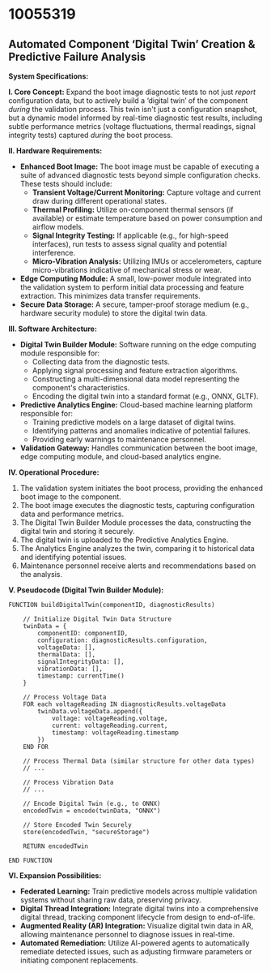 # 10055319

## Automated Component ‘Digital Twin’ Creation & Predictive Failure Analysis

**System Specifications:**

**I. Core Concept:** Expand the boot image diagnostic tests to not just *report* configuration data, but to actively build a ‘digital twin’ of the component *during* the validation process. This twin isn't just a configuration snapshot, but a dynamic model informed by real-time diagnostic test results, including subtle performance metrics (voltage fluctuations, thermal readings, signal integrity tests) captured *during* the boot process.

**II. Hardware Requirements:**

*   **Enhanced Boot Image:** The boot image must be capable of executing a suite of advanced diagnostic tests beyond simple configuration checks. These tests should include:
    *   **Transient Voltage/Current Monitoring:** Capture voltage and current draw during different operational states.
    *   **Thermal Profiling:** Utilize on-component thermal sensors (if available) or estimate temperature based on power consumption and airflow models.
    *   **Signal Integrity Testing:**  If applicable (e.g., for high-speed interfaces), run tests to assess signal quality and potential interference.
    *   **Micro-Vibration Analysis:** Utilizing IMUs or accelerometers, capture micro-vibrations indicative of mechanical stress or wear.
*   **Edge Computing Module:** A small, low-power module integrated into the validation system to perform initial data processing and feature extraction. This minimizes data transfer requirements.
*   **Secure Data Storage:**  A secure, tamper-proof storage medium (e.g., hardware security module) to store the digital twin data.

**III. Software Architecture:**

*   **Digital Twin Builder Module:**  Software running on the edge computing module responsible for:
    *   Collecting data from the diagnostic tests.
    *   Applying signal processing and feature extraction algorithms.
    *   Constructing a multi-dimensional data model representing the component's characteristics.
    *   Encoding the digital twin into a standard format (e.g., ONNX, GLTF).
*   **Predictive Analytics Engine:**  Cloud-based machine learning platform responsible for:
    *   Training predictive models on a large dataset of digital twins.
    *   Identifying patterns and anomalies indicative of potential failures.
    *   Providing early warnings to maintenance personnel.
*   **Validation Gateway:** Handles communication between the boot image, edge computing module, and cloud-based analytics engine.

**IV. Operational Procedure:**

1.  The validation system initiates the boot process, providing the enhanced boot image to the component.
2.  The boot image executes the diagnostic tests, capturing configuration data and performance metrics.
3.  The Digital Twin Builder Module processes the data, constructing the digital twin and storing it securely.
4.  The digital twin is uploaded to the Predictive Analytics Engine.
5.  The Analytics Engine analyzes the twin, comparing it to historical data and identifying potential issues.
6.  Maintenance personnel receive alerts and recommendations based on the analysis.

**V. Pseudocode (Digital Twin Builder Module):**

```pseudocode
FUNCTION buildDigitalTwin(componentID, diagnosticResults)

    // Initialize Digital Twin Data Structure
    twinData = {
        componentID: componentID,
        configuration: diagnosticResults.configuration,
        voltageData: [],
        thermalData: [],
        signalIntegrityData: [],
        vibrationData: [],
        timestamp: currentTime()
    }

    // Process Voltage Data
    FOR each voltageReading IN diagnosticResults.voltageData
        twinData.voltageData.append({
            voltage: voltageReading.voltage,
            current: voltageReading.current,
            timestamp: voltageReading.timestamp
        })
    END FOR

    // Process Thermal Data (similar structure for other data types)
    // ...

    // Process Vibration Data
    // ...

    // Encode Digital Twin (e.g., to ONNX)
    encodedTwin = encode(twinData, "ONNX")

    // Store Encoded Twin Securely
    store(encodedTwin, "secureStorage")

    RETURN encodedTwin

END FUNCTION
```

**VI.  Expansion Possibilities:**

*   **Federated Learning:** Train predictive models across multiple validation systems without sharing raw data, preserving privacy.
*   **Digital Thread Integration:** Integrate digital twins into a comprehensive digital thread, tracking component lifecycle from design to end-of-life.
*   **Augmented Reality (AR) Integration:** Visualize digital twin data in AR, allowing maintenance personnel to diagnose issues in real-time.
*   **Automated Remediation:** Utilize AI-powered agents to automatically remediate detected issues, such as adjusting firmware parameters or initiating component replacements.